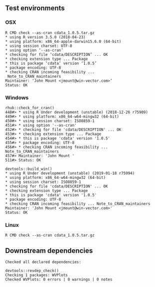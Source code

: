 

## Test environments

### OSX
   
    R CMD check --as-cran cdata_1.0.5.tar.gz 
    * using R version 3.5.0 (2018-04-23)
    * using platform: x86_64-apple-darwin15.6.0 (64-bit)
    * using session charset: UTF-8
    * using option ‘--as-cran’
    * checking for file ‘cdata/DESCRIPTION’ ... OK
    * checking extension type ... Package
    * this is package ‘cdata’ version ‘1.0.5’
    * package encoding: UTF-8
    * checking CRAN incoming feasibility ...
     Note_to_CRAN_maintainers
    Maintainer: ‘John Mount <jmount@win-vector.com>’
    Status: OK


### Windows

    rhub::check_for_cran()
    448#> * using R Under development (unstable) (2018-12-26 r75909)
    449#> * using platform: x86_64-w64-mingw32 (64-bit)
    450#> * using session charset: ISO8859-1
    451#> * using option '--as-cran'
    452#> * checking for file 'cdata/DESCRIPTION' ... OK
    453#> * checking extension type ... Package
    454#> * this is package 'cdata' version '1.0.5'
    455#> * package encoding: UTF-8
    456#> * checking CRAN incoming feasibility ... Note_to_CRAN_maintainers
    457#> Maintainer: 'John Mount '
    511#> Status: OK
 
    devtools::build_win()
    * using R Under development (unstable) (2019-01-18 r75994)
    * using platform: x86_64-w64-mingw32 (64-bit)
    * using session charset: ISO8859-1
    * checking for file 'cdata/DESCRIPTION' ... OK
    * checking extension type ... Package
    * this is package 'cdata' version '1.0.5'
    * package encoding: UTF-8
    * checking CRAN incoming feasibility ... Note_to_CRAN_maintainers
    Maintainer: 'John Mount <jmount@win-vector.com>'
    Status: OK

### Linux

    R CMD check --as-cran cdata_1.0.5.tar.gz 


## Downstream dependencies

    Checked all declared dependencies:

    devtools::revdep_check()
    Checking 1 packages: WVPlots
    Checked WVPlots: 0 errors | 0 warnings | 0 notes



